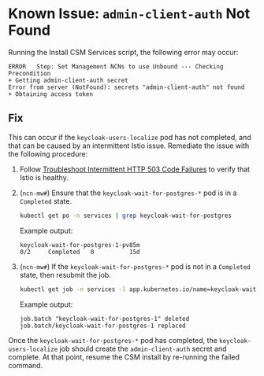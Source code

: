 # Known Issue: `admin-client-auth` Not Found

Running the Install CSM Services script, the following error may occur:

```text
ERROR   Step: Set Management NCNs to use Unbound --- Checking Precondition
+ Getting admin-client-auth secret
Error from server (NotFound): secrets "admin-client-auth" not found
+ Obtaining access token
```

## Fix

This can occur if the `keycloak-users-localize` pod has not completed, and that can be caused by an intermittent Istio issue. Remediate the issue with the following procedure:

   1. Follow [Troubleshoot Intermittent HTTP 503 Code Failures](../../operations/kubernetes/Troubleshoot_Intermittent_503s.md) to verify that Istio is healthy.

   1. (`ncn-mw#`) Ensure that the `keycloak-wait-for-postgres-*` pod is in a `Completed` state.

       ```bash
       kubectl get po -n services | grep keycloak-wait-for-postgres
       ```

       Example output:

       ```text
       keycloak-wait-for-postgres-1-pv85m                                0/2     Completed   0          15d
       ```

   1. (`ncn-mw#`) If the `keycloak-wait-for-postgres-*` pod is not in a `Completed` state, then resubmit the job.

       ```bash
       kubectl get job -n services -l app.kubernetes.io/name=keycloak-wait-for-postgres -o json | jq 'del(.spec.selector)' | jq 'del(.spec.template.metadata.labels)' | kubectl replace --force -f -
       ```

       Example output:

       ```text
       job.batch "keycloak-wait-for-postgres-1" deleted
       job.batch/keycloak-wait-for-postgres-1 replaced
       ```

Once the `keycloak-wait-for-postgres-*` pod has completed, the `keycloak-users-localize` job should create the `admin-client-auth` secret and complete.
At that point, resume the CSM install by re-running the failed command.
